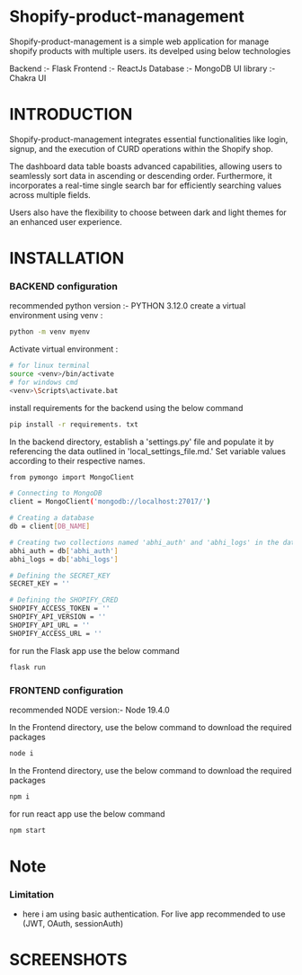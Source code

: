# Shopify-product-management

Shopify-product-management is a simple web application for manage shopify products with multiple users.
its develped using below technologies 

Backend :- Flask
Frontend :- ReactJs
Database :- MongoDB
UI library :- Chakra UI

# INTRODUCTION

Shopify-product-management integrates essential functionalities like login, signup, and the execution of CURD operations within the Shopify shop.

The dashboard data table boasts advanced capabilities, allowing users to seamlessly sort data in ascending or descending order. Furthermore, it incorporates a real-time single search bar for efficiently searching values across multiple fields.

Users also have the flexibility to choose between dark and light themes for an enhanced user experience.

# INSTALLATION
### BACKEND configuration

recommended python version :- PYTHON 3.12.0 
create a virtual environment using venv :

```bash
python -m venv myenv 
```

Activate virtual environment :

```bash
# for linux terminal
source <venv>/bin/activate
# for windows cmd
<venv>\Scripts\activate.bat
```

install requirements for the backend using the below command
```bash
pip install -r requirements. txt
```

In the backend directory, establish a 'settings.py' file and populate it by referencing the data outlined in 'local_settings_file.md.' Set variable values according to their respective names.

```bash
from pymongo import MongoClient

# Connecting to MongoDB
client = MongoClient('mongodb://localhost:27017/')

# Creating a database 
db = client[DB_NAME]

# Creating two collections named 'abhi_auth' and 'abhi_logs' in the database
abhi_auth = db['abhi_auth']
abhi_logs = db['abhi_logs']

# Defining the SECRET_KEY
SECRET_KEY = ''

# Defining the SHOPIFY_CRED
SHOPIFY_ACCESS_TOKEN = ''
SHOPIFY_API_VERSION = ''
SHOPIFY_API_URL = ''
SHOPIFY_ACCESS_URL = ''

```
for run the Flask app use the below command 
```bash
flask run
```

### FRONTEND configuration

recommended NODE version:- Node 19.4.0

In the Frontend directory, use the below command to download the required packages
```bash
node i
```

In the Frontend directory, use the below command to download the required packages
```bash
npm i
```

for run react app use the below command
```bash
npm start
```

# Note
### Limitation 
- here i am using basic authentication. For live app recommended to use (JWT, OAuth, sessionAuth)


# SCREENSHOTS

